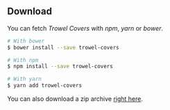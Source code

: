 ## Download

You can fetch *Trowel Covers* with *npm*, *yarn* or *bower*.

```bash
# With bower
$ bower install --save trowel-covers

# With npm
$ npm install --save trowel-covers

# With yarn
$ yarn add trowel-covers
```

You can also download a zip archive [right here](https://github.com/FriendsOfTrowel/Covers/archive/master.zip).
